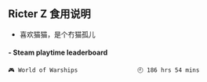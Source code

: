 ## Ricter Z 食用说明
- 喜欢猫猫，是个冇猫孤儿

<!-- steam-box start -->
#### - Steam playtime leaderboard
```text
🎮 World of Warships                 🕘 186 hrs 54 mins
```
<!-- Powered by https://github.com/YouEclipse/steam-box . -->
<!-- steam-box end -->
